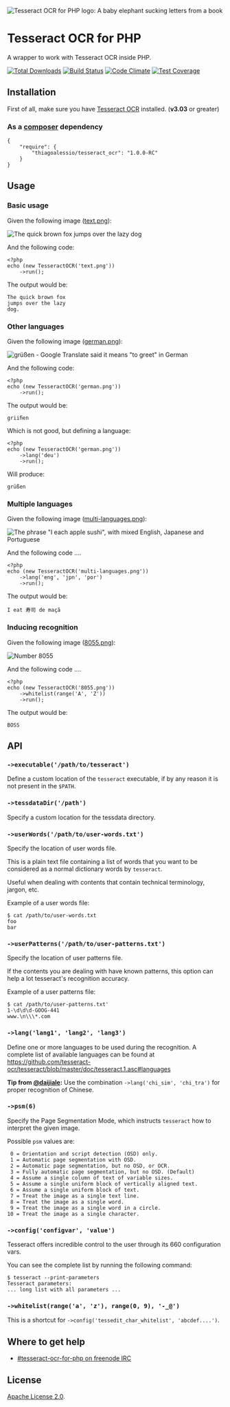 ![Tesseract OCR for PHP logo: A baby elephant sucking letters from a book][0]

# Tesseract OCR for PHP

A wrapper to work with Tesseract OCR inside PHP.

[![Total Downloads](https://poser.pugx.org/thiagoalessio/tesseract_ocr/downloads)](https://packagist.org/packages/thiagoalessio/tesseract_ocr)
[![Build Status](https://travis-ci.org/thiagoalessio/tesseract-ocr-for-php.svg?branch=master)](https://travis-ci.org/thiagoalessio/tesseract-ocr-for-php)
[![Code Climate](https://codeclimate.com/github/thiagoalessio/tesseract-ocr-for-php/badges/gpa.svg)](https://codeclimate.com/github/thiagoalessio/tesseract-ocr-for-php)
[![Test Coverage](https://codeclimate.com/github/thiagoalessio/tesseract-ocr-for-php/badges/coverage.svg)](https://codeclimate.com/github/thiagoalessio/tesseract-ocr-for-php/coverage)

## Installation

First of all, make sure you have [Tesseract OCR][1] installed. (**v3.03** or greater)

### As a [composer][2] dependency

    {
        "require": {
            "thiagoalessio/tesseract_ocr": "1.0.0-RC"
        }
    }

## Usage

### Basic usage

Given the following image ([text.png][3]):

![The quick brown fox jumps over the lazy dog][3]

And the following code:

    <?php
    echo (new TesseractOCR('text.png'))
        ->run();

The output would be:

    The quick brown fox
    jumps over the lazy
    dog.

### Other languages

Given the following image ([german.png][4]):

![grüßen - Google Translate said it means "to greet" in German][4]

And the following code:

    <?php
    echo (new TesseractOCR('german.png'))
        ->run();

The output would be:

    griiﬁen

Which is not good, but defining a language:

    <?php
    echo (new TesseractOCR('german.png'))
        ->lang('deu')
        ->run();

Will produce:

    grüßen

### Multiple languages

Given the following image ([multi-languages.png][5]):

![The phrase "I each apple sushi", with mixed English, Japanese and Portuguese][5]

And the following code ....

    <?php
    echo (new TesseractOCR('multi-languages.png'))
        ->lang('eng', 'jpn', 'por')
        ->run();

The output would be:

    I eat 寿司 de maçã

### Inducing recognition

Given the following image ([8055.png][6]):

![Number 8055][6]

And the following code ....

    <?php
    echo (new TesseractOCR('8055.png'))
        ->whitelist(range('A', 'Z'))
        ->run();

The output would be:

    BOSS

## API

### `->executable('/path/to/tesseract')`

Define a custom location of the `tesseract` executable, if by any reason it is
not present in the `$PATH`.

### `->tessdataDir('/path')`

Specify a custom location for the tessdata directory.

### `->userWords('/path/to/user-words.txt')`

Specify the location of user words file.

This is a plain text file containing a list of words that you want to be
considered as a normal dictionary words by `tesseract`.

Useful when dealing with contents that contain technical terminology, jargon,
etc.

Example of a user words file:

    $ cat /path/to/user-words.txt
    foo
    bar

### `->userPatterns('/path/to/user-patterns.txt')`

Specify the location of user patterns file.

If the contents you are dealing with have known patterns, this option can help
a lot tesseract's recognition accuracy.

Example of a user patterns file:

    $ cat /path/to/user-patterns.txt'
    1-\d\d\d-GOOG-441
    www.\n\\\*.com

### `->lang('lang1', 'lang2', 'lang3')`

Define one or more languages to be used during the recognition.
A complete list of available languages can be found at
https://github.com/tesseract-ocr/tesseract/blob/master/doc/tesseract.1.asc#languages

__Tip from [@daijiale][10]:__ Use the combination `->lang('chi_sim', 'chi_tra')`
for proper recognition of Chinese.

### `->psm(6)`

Specify the Page Segmentation Mode, which instructs `tesseract` how to
interpret the given image.

Possible `psm` values are:

     0 = Orientation and script detection (OSD) only.
     1 = Automatic page segmentation with OSD.
     2 = Automatic page segmentation, but no OSD, or OCR.
     3 = Fully automatic page segmentation, but no OSD. (Default)
     4 = Assume a single column of text of variable sizes.
     5 = Assume a single uniform block of vertically aligned text.
     6 = Assume a single uniform block of text.
     7 = Treat the image as a single text line.
     8 = Treat the image as a single word.
     9 = Treat the image as a single word in a circle.
    10 = Treat the image as a single character.

### `->config('configvar', 'value')`

Tesseract offers incredible control to the user through its 660 configuration
vars.

You can see the complete list by running the following command:

    $ tesseract --print-parameters
    Tesseract parameters:
    ... long list with all parameters ...

### `->whitelist(range('a', 'z'), range(0, 9), '-_@')`

This is a shortcut for `->config('tessedit_char_whitelist', 'abcdef....')`.

## Where to get help

* [#tesseract-ocr-for-php on freenode IRC][9]

## License

[Apache License 2.0][8].

[0]: http://thiagoalessio.me/content/images/logo.png
[1]: https://github.com/tesseract-ocr/tesseract/wiki
[2]: http://getcomposer.org/
[3]: http://thiagoalessio.me/content/images/text.png
[4]: http://thiagoalessio.me/content/images/german.png
[5]: http://thiagoalessio.me/content/images/multi-languages.png
[6]: http://thiagoalessio.me/content/images/8055.png
[7]: https://www.loc.gov/standards/iso639-2/php/code_list.php
[8]: https://github.com/thiagoalessio/tesseract-ocr-for-php/blob/master/LICENSE
[9]: irc://irc.freenode.net/tesseract-ocr-for-php
[10]: https://github.com/daijiale
